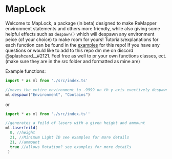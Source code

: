 

# MapLock
Welcome to MapLock, a package (in beta) designed to make ReMapper environment statements and others more friendly, while also giving some helpful effects such as `despawn()` which will despawn any environment peice (of your choice) to make room for yours!  Tutorials/explanations for each function can be found in the [examples](https://github.com/Splashcard04/MapLock/wiki/Examples) for this repo!  If you have any questions or would like to add to this repo dm me on discord @splashcard__#2121.  Feel free as well to pr your own functions classes, ect. (make sure they are in the src folder and formatted as mine are)

Example functions:

```ts
import * as ml from './src/index.ts'

//moves the entire environment to -9999 on th y axis evectively despawning it
ml.despawn("Environment", "Contains")
```
or 

```ts
import * as ml from './src/index.ts''

//generates a feild of lasers with a given height and ammount
ml.laserfeild(
  0, //height
  21, //Minimum Light ID see examples for more details
  21, //ammount 
  true //allows Rotation? see examples for more details
 )
